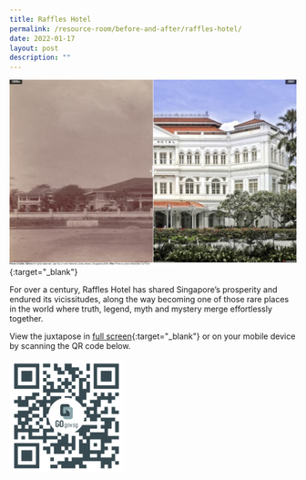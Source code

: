 ```yaml
---
title: Raffles Hotel
permalink: /resource-room/before-and-after/raffles-hotel/
date: 2022-01-17
layout: post
description: ""
---
```

[![Alt text for image on Isomer site](/images/before-after-image-raffles-hotel.jpg)](https://go.gov.sg/iyjja0){:target="_blank"}

For over a century, Raffles Hotel has shared Singapore’s prosperity and endured its vicissitudes, along the way becoming one of those rare places in the world where truth, legend, myth and mystery merge effortlessly together. 

View the juxtapose in [full screen](https://go.gov.sg/iyjja0){:target="_blank"} or on your mobile device by scanning the QR code below.

<img src="/images/qr-code-beforeafter-raffles-hotel-qr.png" alt="qr-code-beforeafter-raffles-hotel" style="width:200px;">